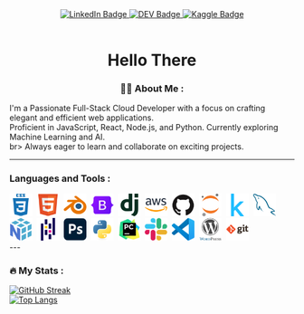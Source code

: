 <div id="badges" align='center'>
  <a href="https://www.linkedin.com/in/christopherambala/">
    <img src="https://img.shields.io/badge/LinkedIn-blue?style=for-the-badge&logo=linkedin&logoColor=white" alt="LinkedIn Badge"/>
  </a>
  <a href="https://dev.to/parq254">
    <img src="https://img.shields.io/badge/dev.to-black?style=for-the-badge&logo=dev.to&logoColor=white" alt="DEV Badge"/>
  </a>
  <a href="https://www.kaggle.com/christopherambala">
    <img src="https://img.shields.io/badge/kaggle-white?style=for-the-badge&logo=kaggle&logoColor=blue" alt="Kaggle Badge"/>
  </a>
</div>
<div id="counter" align='center'>
<img src="https://komarev.com/ghpvc/?username=Parq254&style=plastic&color=blue" alt=""/>
</div>
<div id="wave" align='center'>
<h1>
  Hello There
</h1>
</div>
<div align="center">


### :man_technologist: About Me :
</div>
I'm a Passionate Full-Stack Cloud Developer with a focus on crafting elegant and efficient web applications.<br>
Proficient in JavaScript, React, Node.js, and Python. Currently exploring Machine Learning and AI.<br></div>br>
Always eager to learn and collaborate on exciting projects.



---

###  Languages and Tools :
<div>
  <img src="https://github.com/devicons/devicon/blob/master/icons/css3/css3-plain-wordmark.svg"  title="CSS3" alt="CSS" width="40" height="40"/>&nbsp;
  <img src="https://github.com/devicons/devicon/blob/master/icons/html5/html5-original.svg" title="HTML5" alt="HTML" width="40" height="40"/>&nbsp;
  <img src='https://github.com/devicons/devicon/blob/master/icons/blender/blender-original.svg' title='Blender' alt='Blender' width='40' height='40'/>&nbsp;
  <img src='https://github.com/devicons/devicon/blob/master/icons/bootstrap/bootstrap-original.svg 'title='Bootstrap' alt='Bootstrap' width='40' height='40'/>&nbsp;
  <img src='https://github.com/devicons/devicon/blob/master/icons/django/django-plain.svg 'title='Django' alt='Django' width='40' height='40'/>&nbsp;
  <img src='https://github.com/devicons/devicon/blob/master/icons/amazonwebservices/amazonwebservices-original-wordmark.svg 'title='AWS' alt='AWS' width='40' height='40'/>&nbsp;
  <img src='https://github.com/devicons/devicon/blob/master/icons/github/github-original.svg' title='Github' alt='Github' width='40' height='40'/>&nbsp;
  <img src='https://github.com/devicons/devicon/blob/master/icons/jupyter/jupyter-original.svg' title='Jupyter' alt='Jupyter' width='40' height='40'/>&nbsp;
  <img src='https://github.com/devicons/devicon/blob/master/icons/kaggle/kaggle-original.svg' title='Kaggle' alt='Kaggle' width='40' height='40'/>&nbsp;
  <img src='https://github.com/devicons/devicon/blob/master/icons/mysql/mysql-original.svg' title='Mysql' alt='Mysql' width='40' height='40'/>&nbsp;
  <img src='https://github.com/devicons/devicon/blob/master/icons/numpy/numpy-original.svg' title='Numpy' alt='Numpy' width='40' height='40'/>&nbsp;
  <img src='https://github.com/devicons/devicon/blob/master/icons/pandas/pandas-original.svg' title='Pandas' alt='Pandas' width='40' height='40'/>&nbsp;
  <img src='https://github.com/devicons/devicon/blob/master/icons/photoshop/photoshop-plain.svg' title='Photoshop' alt='Photoshop' width='40' height='40'/>&nbsp;
  <img src='https://github.com/devicons/devicon/blob/master/icons/python/python-original.svg' title='Python' alt='Python' width='40' height='40'/>&nbsp;
  <img src='https://github.com/devicons/devicon/blob/master/icons/pycharm/pycharm-original.svg' title='Pycharm' alt='Pycharm' width='40' height='40'/>&nbsp;
  <img src='https://github.com/devicons/devicon/blob/master/icons/slack/slack-original.svg' title='Slack' alt='Slack' width='40' height='40'/>&nbsp;
  <img src='https://github.com/devicons/devicon/blob/master/icons/vscode/vscode-original.svg' title='Vscode' alt='Vscode' width='40' height='40'/>&nbsp;
  <img src='https://github.com/devicons/devicon/blob/master/icons/wordpress/wordpress-original.svg' title='Wordpress' alt='Wordpress' width='40' height='40'/>&nbsp;
  <img src="https://github.com/devicons/devicon/blob/master/icons/git/git-original-wordmark.svg" title="Git" **alt="Git" width="40" height="40"/>
</div>
---

### :fire: My Stats :
[![GitHub Streak](http://github-readme-streak-stats.herokuapp.com?user=Parq254&theme=dark&background=000000)](https://git.io/streak-stats)<br>
[![Top Langs](https://github-readme-stats.vercel.app/api/top-langs/?username=Parq254&layout=compact&theme=vision-friendly-dark)](https://github.com/anuraghazra/github-readme-stats )
